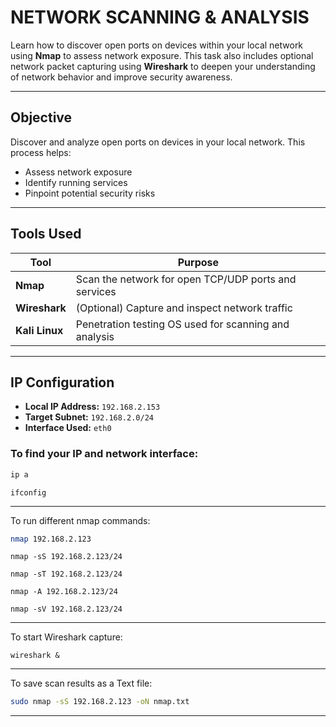 # NETWORK SCANNING & ANALYSIS

Learn how to discover open ports on devices within your local network using **Nmap** to assess network exposure. This task also includes optional network packet capturing using **Wireshark** to deepen your understanding of network behavior and improve security awareness.

---

## Objective

Discover and analyze open ports on devices in your local network. This process helps:
- Assess network exposure
- Identify running services
- Pinpoint potential security risks

---

## Tools Used

| Tool           | Purpose                                                  |
|----------------|----------------------------------------------------------|
| **Nmap**       | Scan the network for open TCP/UDP ports and services     |
| **Wireshark**  | (Optional) Capture and inspect network traffic           |
| **Kali Linux** | Penetration testing OS used for scanning and analysis    |

---

## IP Configuration

- **Local IP Address:** `192.168.2.153`  
- **Target Subnet:** `192.168.2.0/24`  
- **Interface Used:** `eth0`

### To find your IP and network interface:
```bash
ip a 
```
```
ifconfig
```
---


To run different nmap commands:
```bash
nmap 192.168.2.123
```
```
nmap -sS 192.168.2.123/24
```
```
nmap -sT 192.168.2.123/24
```
```
nmap -A 192.168.2.123/24
```
```
nmap -sV 192.168.2.123/24
```
---

To start Wireshark capture:
```
wireshark &
```
---


To save scan results as a Text file:
```bash
sudo nmap -sS 192.168.2.123 -oN nmap.txt
```
---

